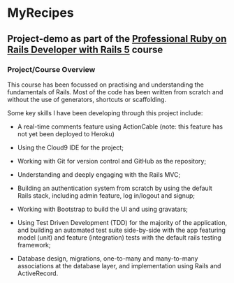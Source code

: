 
# MyRecipes
## Project-demo as part of the <a href="https://www.udemy.com/pro-ruby-on-rails-rails5">Professional Ruby on Rails Developer with Rails 5</a> course

### Project/Course Overview

This course has been focussed on practising and understanding the fundamentals of Rails. Most of the code has been written from scratch and without the use of generators, shortcuts or scaffolding. 

Some key skills I have been developing through this project include:

- A real-time comments feature using ActionCable (note: this feature has not yet been deployed to Heroku)

- Using the Cloud9 IDE for the project;

- Working with Git for version control and GitHub as the repository;

- Understanding and deeply engaging with the Rails MVC;

- Building an authentication system from scratch by using the default Rails stack, including admin feature, log in/logout and signup;

- Working with Bootstrap to build the UI and using gravatars;

- Using Test Driven Development (TDD) for the majority of the application, and building an automated test suite side-by-side with the app featuring model (unit) and feature (integration) tests with the default rails testing framework;

- Database design, migrations, one-to-many and many-to-many associations at the database layer, and implementation using Rails and ActiveRecord.
